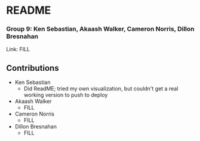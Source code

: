 # README




### Group 9: Ken Sebastian, Akaash Walker, Cameron Norris, Dillon Bresnahan

Link: FILL

## Contributions

- Ken Sebastian
    - Did ReadME; tried my own visualization, but couldn't get a real working version to push to deploy
- Akaash Walker
    - FILL
- Cameron Norris
    - FILL
- Dillon Bresnahan
    - FILL
